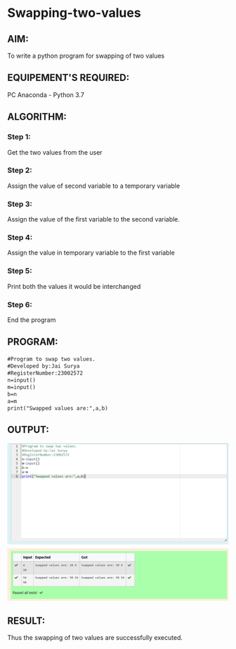 # Swapping-two-values
## AIM:
To write a python program for swapping of two values
## EQUIPEMENT'S REQUIRED: 
PC
Anaconda - Python 3.7
## ALGORITHM: 
### Step 1:
Get the two values from the user
### Step 2: 
Assign the value of second variable to a temporary variable 
### Step 3: 
Assign the value of the first variable to the second variable.
### Step 4:  
Assign the value in temporary variable to the first variable
### Step 5: 
Print both the values it would be interchanged
### Step 6: 
End the program
## PROGRAM:
```
#Program to swap two values.
#Developed by:Jai Surya 
#RegisterNumber:23002572
n=input()
m=input()
b=n
a=m
print("Swapped values are:",a,b)
```
## OUTPUT:
![output](/swapoutput.png)


## RESULT:
Thus the swapping of two values are successfully executed.



